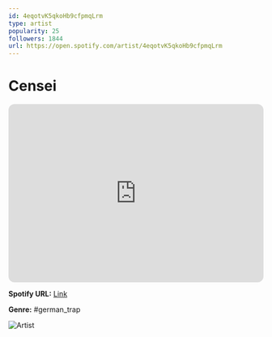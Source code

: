 ```yaml
---
id: 4eqotvK5qkoHb9cfpmqLrm
type: artist
popularity: 25
followers: 1844
url: https://open.spotify.com/artist/4eqotvK5qkoHb9cfpmqLrm
---
```

# Censei

<iframe style="border-radius:12px" src="https://open.spotify.com/embed/artist/4eqotvK5qkoHb9cfpmqLrm" width="100%" height="352" frameBorder="0" allowfullscreen="" allow="autoplay; clipboard-write; encrypted-media; fullscreen; picture-in-picture" loading="lazy"></iframe>

**Spotify URL:** [Link](https://open.spotify.com/artist/4eqotvK5qkoHb9cfpmqLrm)

**Genre:**  #german_trap

![Artist](https://i.scdn.co/image/ab6761610000e5eb3aaa5d90a2b1c69ad2da86ca)
